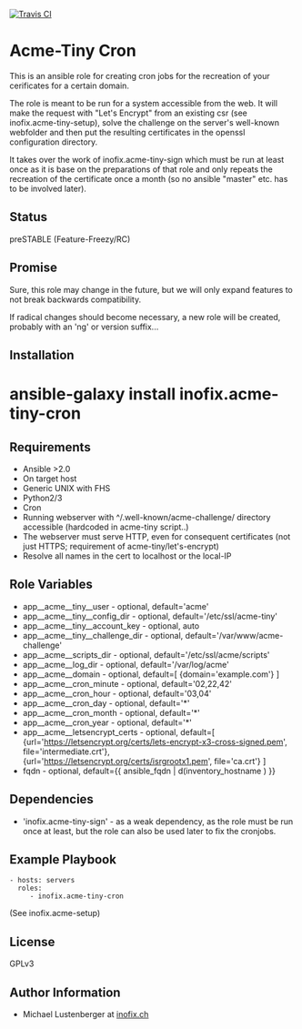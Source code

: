 [![Travis CI](https://img.shields.io/travis/inofix/ansible-acme-tiny-cron.svg?style=flat)](http://travis-ci.org/inofix/ansible-acme-tiny-cron)

Acme-Tiny Cron
==============

This is an ansible role for creating cron jobs for the recreation of your cerificates for a certain domain.

The role is meant to be run for a system accessible from the web. It will make the request with "Let's Encrypt" from an existing csr (see inofix.acme-tiny-setup), solve the challenge on the server's well-known webfolder and then put the resulting certificates in the openssl configuration directory.

It takes over the work of inofix.acme-tiny-sign which must be run at least once as it is base on the preparations of that role and only repeats the recreation of the certificate once a month (so no ansible "master" etc. has to be involved later).


Status
------

preSTABLE (Feature-Freezy/RC)

Promise
-------

Sure, this role may change in the future, but we will only expand features to not break backwards compatibility.

If radical changes should become necessary, a new role will be created, probably with an 'ng' or version suffix...

Installation
------------

 # ansible-galaxy install inofix.acme-tiny-cron

Requirements
------------

* Ansible >2.0
* On target host
 * Generic UNIX with FHS
 * Python2/3
 * Cron
 * Running webserver with ^/.well-known/acme-challenge/ directory accessible (hardcoded in acme-tiny script..)
 * The webserver must serve HTTP, even for consequent certificates (not just HTTPS; requirement of acme-tiny/let's-encrypt)
 * Resolve all names in the cert to localhost or the local-IP

Role Variables
--------------

* app\_\_acme\_\_tiny\_\_user - optional, default='acme'
* app\_\_acme\_\_tiny\_\_config\_dir - optional, default='/etc/ssl/acme-tiny'
* app\_\_acme\_\_tiny\_\_account\_key - optional, auto
* app\_\_acme\_\_tiny\_\_challenge\_dir - optional, default='/var/www/acme-challenge'
* app\_\_acme\_\_scripts\_dir - optional, default='/etc/ssl/acme/scripts'
* app\_\_acme\_\_log\_dir - optional, default='/var/log/acme'
* app\_\_acme\_\_domain - optional, default=[ {domain='example.com'} ]
* app\_\_acme\_\_cron\_minute - optional, default='02,22,42'
* app\_\_acme\_\_cron\_hour - optional, default='03,04'
* app\_\_acme\_\_cron\_day - optional, default='\*'
* app\_\_acme\_\_cron\_month - optional, default='\*'
* app\_\_acme\_\_cron\_year - optional, default='\*'
* app\_\_acme\_\_letsencrypt\_certs - optional, default=[ {url='https://letsencrypt.org/certs/lets-encrypt-x3-cross-signed.pem', file='intermediate.crt'}, {url='https://letsencrypt.org/certs/isrgrootx1.pem', file='ca.crt'} ]
* fqdn - optional, default={{ ansible\_fqdn | d(inventory\_hostname ) }}

Dependencies
------------

* 'inofix.acme-tiny-sign' - as a weak dependency, as the role must be run once at least, but the role can also be used later to fix the cronjobs.

Example Playbook
----------------

    - hosts: servers
      roles:
         - inofix.acme-tiny-cron

(See inofix.acme-setup)


License
-------

GPLv3

Author Information
------------------

* Michael Lustenberger at [inofix.ch](http://www.inofix.ch)


